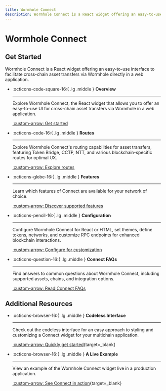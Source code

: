 ```yaml
---
title: Wormhole Connect
description: Wormhole Connect is a React widget offering an easy-to-use interface to facilitate cross-chain asset transfers via Wormhole directly in a web application.
---
```


# Wormhole Connect

## Get Started

Wormhole Connect is a React widget offering an easy-to-use interface to facilitate cross-chain asset transfers via Wormhole directly in a web application.

<div class="grid cards" markdown>

-   :octicons-code-square-16:{ .lg .middle } **Overview**

    ---

    Explore Wormhole Connect, the React widget that allows you to offer an easy-to-use UI for cross-chain asset transfers via Wormhole in a web application.

    [:custom-arrow: Get started](/docs/build/transfers/connect/overview/)

-   :octicons-code-16:{ .lg .middle } **Routes**

    ---

    Explore Wormhole Connect's routing capabilities for asset transfers, featuring Token Bridge, CCTP, NTT, and various blockchain-specific routes for optimal UX.

    [:custom-arrow: Explore routes](/docs/build/transfers/connect/routes/)

-   :octicons-globe-16:{ .lg .middle } **Features**

    ---
    Learn which features of Connect are available for your network of choice.

    [:custom-arrow: Discover supported features](/docs/build/transfers/connect/features/)

-   :octicons-pencil-16:{ .lg .middle } **Configuration**

    ---

    Configure Wormhole Connect for React or HTML, set themes, define tokens, networks, and customize RPC endpoints for enhanced blockchain interactions.

    [:custom-arrow: Configure for customization](/docs/build/transfers/connect/configuration/)

-   :octicons-question-16:{ .lg .middle } **Connect FAQs**

    ---

    Find answers to common questions about Wormhole Connect, including supported assets, chains, and integration options.

    [:custom-arrow: Read Connect FAQs](/docs/build/transfers/connect/faqs/)

</div>

## Additional Resources

<div class="grid cards" markdown>

-   :octicons-browser-16:{ .lg .middle } **Codeless Interface**

    ---

    Check out the codeless interface for an easy approach to styling and customizing a Connect widget for your multichain application.

    [:custom-arrow: Quickly get started](https://connect-in-style.wormhole.com/){target=\_blank}

-   :octicons-browser-16:{ .lg .middle } **A Live Example**

    ---

    View an example of the Wormhole Connect widget live in a production application.

    [:custom-arrow: See Connect in action](https://portalbridge.com/){target=\_blank}

</div>
